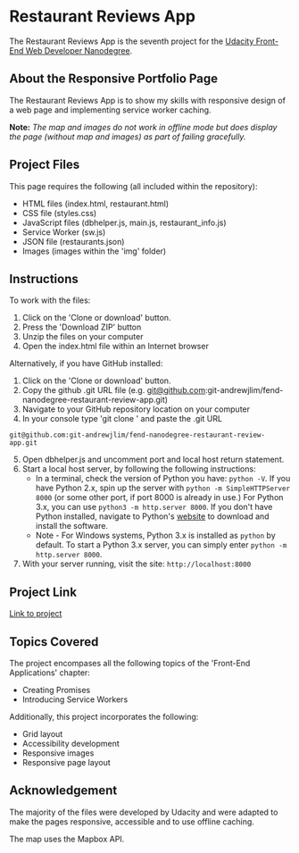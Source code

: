 # Restaurant Reviews App
The Restaurant Reviews App is the seventh project for the <a target="_blank" href="https://www.udacity.com/course/front-end-web-developer-nanodegree--nd001">Udacity Front-End Web Developer Nanodegree</a>.

## About the Responsive Portfolio Page
The Restaurant Reviews App is to show my skills with responsive design of a web page and implementing service worker caching.

**Note:** _The map and images do not work in offline mode but does display the page (without map and images) as part of failing gracefully._

## Project Files
This page requires the following (all included within the repository):
* HTML files (index.html, restaurant.html)
* CSS file (styles.css)
* JavaScript files (dbhelper.js, main.js, restaurant_info.js)
* Service Worker (sw.js)
* JSON file (restaurants.json)
* Images (images within the 'img' folder)

## Instructions
To work with the files:
1. Click on the 'Clone or download' button.
2. Press the 'Download ZIP' button
3. Unzip the files on your computer
4. Open the index.html file within an Internet browser

Alternatively, if you have GitHub installed:
1. Click on the 'Clone or download' button.
2. Copy the github .git URL file (e.g. git@github.com:git-andrewjlim/fend-nanodegree-restaurant-review-app.git)
3. Navigate to your GitHub repository location on your computer
4. In your console type 'git clone ' and paste the .git URL
```
git@github.com:git-andrewjlim/fend-nanodegree-restaurant-review-app.git
```
5. Open dbhelper.js and uncomment port and local host return statement.
6. Start a local host server, by following the following instructions:
    * In a terminal, check the version of Python you have: `python -V`. If you have Python 2.x, spin up the server with `python -m SimpleHTTPServer 8000` (or some other port, if port 8000 is already in use.) For Python 3.x, you can use `python3 -m http.server 8000`. If you don't have Python installed, navigate to Python's [website](https://www.python.org/) to download and install the software.
   * Note -  For Windows systems, Python 3.x is installed as `python` by default. To start a Python 3.x server, you can simply enter `python -m http.server 8000`.
7. With your server running, visit the site: `http://localhost:8000`

## Project Link
[Link to project](https://git-andrewjlim.github.io/fend-nanodegree-restaurant-review-app/)

## Topics Covered
The project encompases all the following topics of the 'Front-End Applications' chapter:
* Creating Promises
* Introducing Service Workers

Additionally, this project incorporates the following:
* Grid layout
* Accessibility development
* Responsive images
* Responsive page layout

## Acknowledgement
The majority of the files were developed by Udacity and were adapted to make the pages responsive, accessible and to use offline caching.

The map uses the Mapbox API.